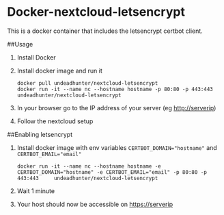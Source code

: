 # Docker-nextcloud-letsencrypt

This is a docker container that includes the letsencrypt certbot client.

##Usage

1. Install Docker
2. Install docker image and run it

    ```
    docker pull undeadhunter/nextcloud-letsencrypt
    docker run -it --name nc --hostname hostname -p 80:80 -p 443:443 undeadhunter/nextcloud-letsencrypt
    ```

3. In your browser go to the IP address of your server (eg [http://serverip](http://serverip))
4. Follow the nextcloud setup

##Enabling letsencrypt

1. Install docker image with env variables `CERTBOT_DOMAIN="hostname"` and `CERTBOT_EMAIL="email"`
 
    ```
    docker run -it --name nc --hostname hostname -e CERTBOT_DOMAIN="hostname" -e CERTBOT_EMAIL="email" -p 80:80 -p 443:443     undeadhunter/nextcloud-letsencrypt
    ```

2. Wait 1 minute
3. Your host should now be accessible on  [https://serverip](https://serverip)
